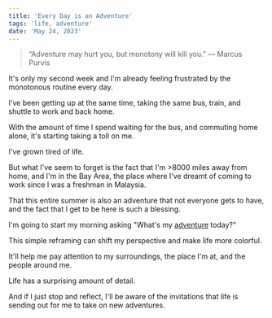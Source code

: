 ```yaml
---
title: 'Every Day is an Adventure'
tags: 'life, adventure'
date: 'May 24, 2023'
---
```


> “Adventure may hurt you, but monotony will kill you.” — Marcus Purvis

It's only my second week and I'm already feeling frustrated by the monotonous routine every day.

I've been getting up at the same time, taking the same bus, train, and shuttle to work and back home.

With the amount of time I spend waiting for the bus, and commuting home alone, it's starting taking a toll on me.

I've grown tired of life.

But what I've seem to forget is the fact that I'm >8000 miles away from home, and I'm in the Bay Area, the place where I've dreamt of coming to work since I was a freshman in Malaysia.

That this entire summer is also an adventure that not everyone gets to have, and the fact that I get to be here is such a blessing.

I'm going to start my morning asking "What's my [adventure](https://critter.blog/2023/01/31/what-would-this-look-like-if-it-was-an-adventure/) today?"

This simple reframing can shift my perspective and make life more colorful.

It'll help me pay attention to my surroundings, the place I'm at, and the people around me.

Life has a surprising amount of detail.

And if I just stop and reflect, I'll be aware of the invitations that life is sending out for me to take on new adventures.
